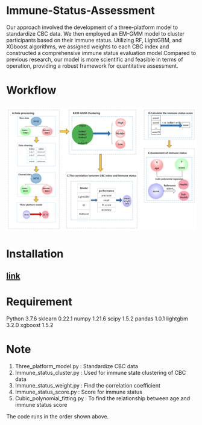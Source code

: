 
# Immune-Status-Assessment
Our approach involved the development of a three-platform model to standardize CBC data. We then employed an EM-GMM model to cluster participants based on their immune status. Utilizing RF, LightGBM, and XGboost algorithms, we assigned weights to each CBC index and constructed a comprehensive immune status evaluation model.Compared to previous research, our model is more scientific and feasible in terms of operation, providing a robust framework for quantitative assessment.

# Workflow
## ![image name](https://github.com/zhangbeibei-min/Immune-Status-Assessment/blob/main/Figure/WorkFlow.jpg)


# Installation
## **[link](https://github.com/zhangbeibei-min/Immune-Status-Assessment.git)**



#  Requirement
Python 3.7.6
sklearn 0.22.1
numpy 1.21.6
scipy 1.5.2
pandas 1.0.1
lightgbm 3.2.0
xgboost 1.5.2
#  Note
1. Three_platform_model.py  : Standardize CBC data
2. Immune_status_cluster.py : Used for immune state clustering of CBC data
3. Immune_status_weight.py : Find the correlation coefficient
4. Immune_status_score.py : Score for immune status
5. Cubic_polynomial_fitting.py : To find the relationship between age and immune status score

The code runs in the order shown above.